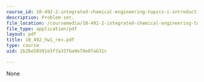 ```yaml
---
course_id: 10-492-2-integrated-chemical-engineering-topics-i-introduction-to-biocatalysis-fall-2004
description: Problem set.
file_location: /coursemedia/10-492-2-integrated-chemical-engineering-topics-i-introduction-to-biocatalysis-fall-2004/2b26e58591e3f7a337ba9e79e8fab31c_10_492_hw1_rev.pdf
file_type: application/pdf
layout: pdf
title: 10_492_hw1_rev.pdf
type: course
uid: 2b26e58591e3f7a337ba9e79e8fab31c

---
```

None